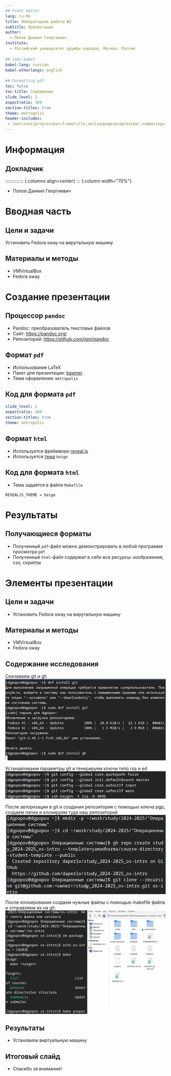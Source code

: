 ```yaml
---
## Front matter
lang: ru-RU
title: Лабораторная работа №2
subtitle: Презентация
author:
  - Попов Даниил Георгиевич
institute:
  - Российский университет дружбы народов, Москва, Россия

## i18n babel
babel-lang: russian
babel-otherlangs: english

## Formatting pdf
toc: false
toc-title: Содержание
slide_level: 2
aspectratio: 169
section-titles: true
theme: metropolis
header-includes:
 - \metroset{progressbar=frametitle,sectionpage=progressbar,numbering=fraction}
---
```


# Информация

## Докладчик

:::::::::::::: {.columns align=center}
::: {.column width="70%"}

  * Попов Даниил Георгиевич


# Вводная часть


## Цели и задачи

Установить Fedora sway на вирутальную машину

## Материалы и методы

- VMVirtualBox
- Fedora sway

# Создание презентации

## Процессор `pandoc`

- Pandoc: преобразователь текстовых файлов
- Сайт: <https://pandoc.org/>
- Репозиторий: <https://github.com/jgm/pandoc>

## Формат `pdf`

- Использование LaTeX
- Пакет для презентации: [beamer](https://ctan.org/pkg/beamer)
- Тема оформления: `metropolis`

## Код для формата `pdf`

```yaml
slide_level: 2
aspectratio: 169
section-titles: true
theme: metropolis
```

## Формат `html`

- Используется фреймворк [reveal.js](https://revealjs.com/)
- Используется [тема](https://revealjs.com/themes/) `beige`

## Код для формата `html`

- Тема задаётся в файле `Makefile`

```make
REVEALJS_THEME = beige 
```
# Результаты

## Получающиеся форматы

- Полученный `pdf`-файл можно демонстрировать в любой программе просмотра `pdf`
- Полученный `html`-файл содержит в себе все ресурсы: изображения, css, скрипты

# Элементы презентации

## Цели и задачи

- Установить Fedora sway на вирутальную машину

## Материалы и методы

- VMVirtualBox
- Fedora sway

## Содержание исследования

Скачиваем git и gh  
![Установка](image/1.jpg)  

Устанавливаем параметры git и генерируем ключи типо rsa и ed  
![Ключи и параметры](image/2.jpg)  

После авторизации в git и создания репозитория с помощью ключа pgp, создаем папки и клонируем туда наш репозиторий  
![Клонирование](image/3.jpg)  

После клонирования создаем нужные файлы с помощью makefile файла и отправляем их на git.  
![Создаем нужные папки](image/4.jpg)   


## Результаты

- Установили виртуальную машину


## Итоговый слайд

- Спасибо за внимание!

